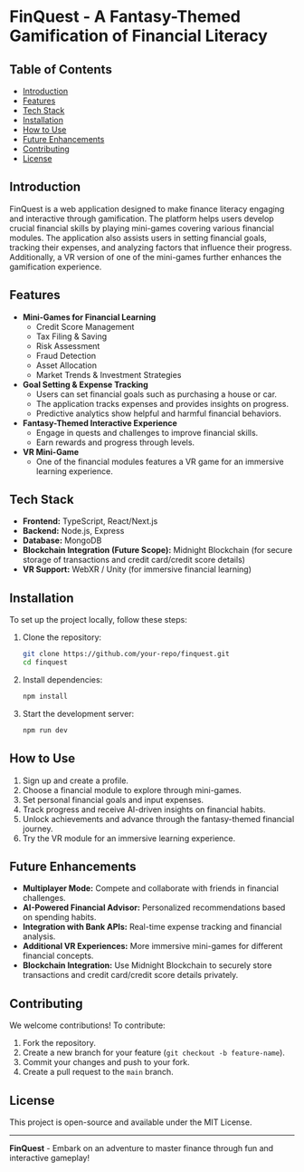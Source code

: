 # FinQuest - A Fantasy-Themed Gamification of Financial Literacy

## Table of Contents
- [Introduction](#introduction)
- [Features](#features)
- [Tech Stack](#tech-stack)
- [Installation](#installation)
- [How to Use](#how-to-use)
- [Future Enhancements](#future-enhancements)
- [Contributing](#contributing)
- [License](#license)

## Introduction
FinQuest is a web application designed to make finance literacy engaging and interactive through gamification. The platform helps users develop crucial financial skills by playing mini-games covering various financial modules. The application also assists users in setting financial goals, tracking their expenses, and analyzing factors that influence their progress. Additionally, a VR version of one of the mini-games further enhances the gamification experience.

## Features
- **Mini-Games for Financial Learning**
  - Credit Score Management
  - Tax Filing & Saving
  - Risk Assessment
  - Fraud Detection
  - Asset Allocation
  - Market Trends & Investment Strategies
- **Goal Setting & Expense Tracking**
  - Users can set financial goals such as purchasing a house or car.
  - The application tracks expenses and provides insights on progress.
  - Predictive analytics show helpful and harmful financial behaviors.
- **Fantasy-Themed Interactive Experience**
  - Engage in quests and challenges to improve financial skills.
  - Earn rewards and progress through levels.
- **VR Mini-Game**
  - One of the financial modules features a VR game for an immersive learning experience.

## Tech Stack
- **Frontend:** TypeScript, React/Next.js
- **Backend:** Node.js, Express
- **Database:** MongoDB
- **Blockchain Integration (Future Scope):** Midnight Blockchain (for secure storage of transactions and credit card/credit score details)
- **VR Support:** WebXR / Unity (for immersive financial learning)

## Installation
To set up the project locally, follow these steps:

1. Clone the repository:
   ```sh
   git clone https://github.com/your-repo/finquest.git
   cd finquest
   ```
2. Install dependencies:
   ```sh
   npm install
   ```
3. Start the development server:
   ```sh
   npm run dev
   ```

## How to Use
1. Sign up and create a profile.
2. Choose a financial module to explore through mini-games.
3. Set personal financial goals and input expenses.
4. Track progress and receive AI-driven insights on financial habits.
5. Unlock achievements and advance through the fantasy-themed financial journey.
6. Try the VR module for an immersive learning experience.

## Future Enhancements
- **Multiplayer Mode:** Compete and collaborate with friends in financial challenges.
- **AI-Powered Financial Advisor:** Personalized recommendations based on spending habits.
- **Integration with Bank APIs:** Real-time expense tracking and financial analysis.
- **Additional VR Experiences:** More immersive mini-games for different financial concepts.
- **Blockchain Integration:** Use Midnight Blockchain to securely store transactions and credit card/credit score details privately.

## Contributing
We welcome contributions! To contribute:
1. Fork the repository.
2. Create a new branch for your feature (`git checkout -b feature-name`).
3. Commit your changes and push to your fork.
4. Create a pull request to the `main` branch.

## License
This project is open-source and available under the MIT License.

---

**FinQuest** - Embark on an adventure to master finance through fun and interactive gameplay!

